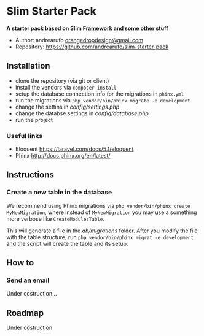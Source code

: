 # Slim Starter Pack

__A starter pack based on Slim Framework and some other stuff__

* Author: andrearufo <orangedropdesign@gmail.com>
* Repository: <https://github.com/andrearufo/slim-starter-pack>

## Installation

* clone the repository (via git or client)
* install the vendors via `composer install`
* setup the database connection info for the migrations in `phinx.yml`
* run the migrations via `php vendor/bin/phinx migrate -e development`
* change the settins in _config/settings.php_
* change the databse settings in _config/database.php_
* run the project

### Useful links

* Eloquent <https://laravel.com/docs/5.1/eloquent>
* Phinx <http://docs.phinx.org/en/latest/>

## Instructions

### Create a new table in the database

We recommend using Phinx migrations via `php vendor/bin/phinx create MyNewMigration`, where instead of `MyNewMigration` you may use a something more verbose like `CreateModulesTable`.

This will generate a file in the _db/migrations_ folder. After you modify the file with the table structure, run `php vendor/bin/phinx migrat -e development` and the script will create the table and its setup.

## How to

### Send an email

Under costruction...

## Roadmap

Under costruction